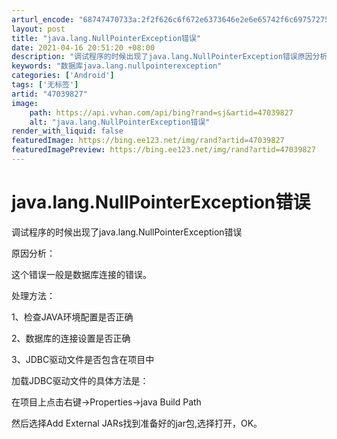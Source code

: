```yaml
---
arturl_encode: "68747470733a:2f2f626c6f672e6373646e2e6e65742f6c697572756971756e:2f61727469636c652f64657461696c732f3437303339383237"
layout: post
title: "java.lang.NullPointerException错误"
date: 2021-04-16 20:51:20 +08:00
description: "调试程序的时候出现了java.lang.NullPointerException错误原因分析：这个错"
keywords: "数据库java.lang.nullpointerexception"
categories: ['Android']
tags: ['无标签']
artid: "47039827"
image:
    path: https://api.vvhan.com/api/bing?rand=sj&artid=47039827
    alt: "java.lang.NullPointerException错误"
render_with_liquid: false
featuredImage: https://bing.ee123.net/img/rand?artid=47039827
featuredImagePreview: https://bing.ee123.net/img/rand?artid=47039827
---
```


# java.lang.NullPointerException错误

调试程序的时候出现了java.lang.NullPointerException错误

原因分析：
  
这个错误一般是数据库连接的错误。
  
  

处理方法：
  
1、检查JAVA环境配置是否正确
  
2、数据库的连接设置是否正确
  
3、JDBC驱动文件是否包含在项目中
  
加载JDBC驱动文件的具体方法是：
  
在项目上点击右键->Properties->java Build Path
  
然后选择Add External JARs找到准备好的jar包,选择打开，OK。